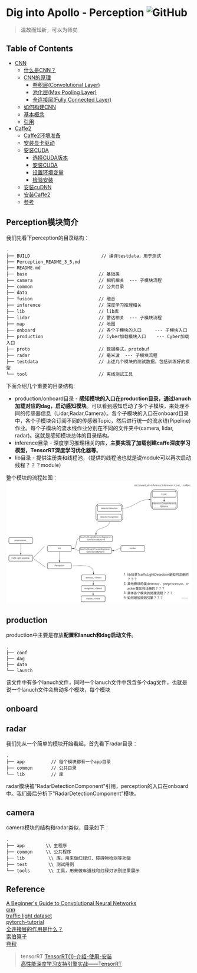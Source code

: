 # Dig into Apollo - Perception ![GitHub](https://img.shields.io/github/license/daohu527/Dig-into-Apollo.svg?style=popout)

> 温故而知新，可以为师矣


## Table of Contents
- [CNN](cnn)
    - [什么是CNN？](cnn#what_is_cnn)
    - [CNN的原理](cnn#cnn_principle)
        - [卷积层(Convolutional Layer)](cnn#convolutional)
        - [池化层(Max Pooling Layer)](cnn#max_pool)
        - [全连接层(Fully Connected Layer)](cnn#fully_connect)
    - [如何构建CNN](cnn#how_to)
    - [基本概念](cnn#base_concept)
    - [引用](cnn#reference)
- [Caffe2](caffe2)
    - [Caffe2环境准备](caffe2#env)
    - [安装显卡驱动](caffe2#drivers)
    - [安装CUDA](caffe2#cuda)
        - [选择CUDA版本](caffe2#cuda_version)
        - [安装CUDA](caffe2#cuda_install)
        - [设置环境变量](caffe2#cuda_env)
        - [检验安装](caffe2#cuda_check)
    - [安装cuDNN](caffe2#cudnn)
    - [安装Caffe2](caffe2#caffe2)
    - [参考](caffe2#reference)

<a name="introduction" />

## Perception模块简介

我们先看下perception的目录结构：  
```
.
├── BUILD                           // 编译testdata，用于测试
├── Perception_README_3_5.md        
├── README.md
├── base                           // 基础类
├── camera                         // 相机相关  --- 子模块流程
├── common                         // 公共目录
├── data                           
├── fusion                         // 融合
├── inference                      // 深度学习推理相关
├── lib                            // lib库
├── lidar                          // 雷达相关  --- 子模块流程
├── map                            // 地图
├── onboard                        // 各个子模块的入口     --- 子模块入口
├── production                     // Cyber加载模块入口    --- Cyber加载入口
├── proto                          // 数据格式，protobuf
├── radar                          // 毫米波  --- 子模块流程
├── testdata                       // 上述几个模块的测试数据，包括训练好的模型
└── tool                           // 离线测试工具
```
下面介绍几个重要的目录结构: 
* production/onboard目录 - **感知模块的入口在production目录，通过lanuch加载对应的dag，启动感知模块**。可以看到感知启动了多个子模块，来处理不同的传感器信息（Lidar,Radar,Camera）。各个子模块的入口在onboard目录中，各个子模块会订阅不同的传感器Topic，然后进行统一的流水线(Pipeline)作业。每个子模块的流水线作业分别在不同的文件夹中(camera, lidar, radar)。这就是感知模块总体的目录结构。
* inference目录 - 深度学习推理相关的库，**主要实现了加载创建caffe深度学习模型，TensorRT深度学习优化器等**。
* lib目录 - 提供注册类和线程池，（提供的线程池也就是说module可以再次启动线程？？？module）

整个模块的流程如图：  
![process](img/perception_process.jpg)  


## production
production中主要是存放**配置和lanuch和dag启动文件**。
```
.
├── conf
├── dag
├── data
└── launch
```
该文件中有多个lanuch文件，同时一个lanuch文件中包含多个dag文件，也就是说一个lanuch文件会启动多个模块，每个模块


## onboard


## radar
我们先从一个简单的模块开始看起，首先看下radar目录：  
```
.
├── app          // 每个模块都有一个app目录
├── common       // 公共目录
└── lib          // 库
```




radar模块被"RadarDetectionComponent"引用，perception的入口在onboard中。我们最后分析下"RadarDetectionComponent"模块。  


## camera
camera模块的结构和radar类似，目录如下：  
```
.
├── app        \\ 主程序
├── common     \\ 公共程序
├── lib         \\ 库，用来做红绿灯、障碍物检测等功能
├── test        \\ 测试用例
└── tools       \\ 工具，用来做车道线和红绿灯识别结果展示
```




## Reference
[A Beginner's Guide to Convolutional Neural Networks](https://skymind.ai/wiki/convolutional-network)  
[cnn](https://cs231n.github.io/convolutional-networks/)  
[traffic light dataset](https://hci.iwr.uni-heidelberg.de/node/6132/download/3d66608cfb112934ef40175e9a20c81f)  
[pytorch-tutorial](https://github.com/yunjey/pytorch-tutorial)  
[全连接层的作用是什么？](https://www.zhihu.com/question/41037974)  
[索伯算子](https://zh.wikipedia.org/wiki/%E7%B4%A2%E8%B2%9D%E7%88%BE%E7%AE%97%E5%AD%90)  
[卷积](https://zh.wikipedia.org/wiki/%E5%8D%B7%E7%A7%AF)  

> tensorRT
[TensorRT(1)-介绍-使用-安装](https://arleyzhang.github.io/articles/7f4b25ce/)  
[高性能深度学习支持引擎实战——TensorRT](https://zhuanlan.zhihu.com/p/35657027)  

